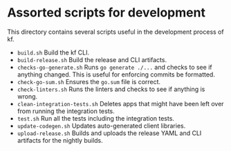 # Assorted scripts for development

This directory contains several scripts useful in the development process of
kf.

- `build.sh` Build the kf CLI.
- `build-release.sh` Build the release and CLI artifacts.
- `checks-go-generate.sh` Runs `go generate ./...` and checks to see if
  anything changed. This is useful for enforcing commits be formatted.
- `check-go-sum.sh` Ensures the `go.sum` file is correct.
- `check-linters.sh` Runs the linters and checks to see if anything is wrong.
- `clean-integration-tests.sh` Deletes apps that might have been left over
  from running the integration tests.
- `test.sh` Run all the tests including the integration tests.
- `update-codegen.sh` Updates auto-generated client libraries.
- `upload-release.sh` Builds and uploads the release YAML and CLI artifacts
  for the nightly builds.
